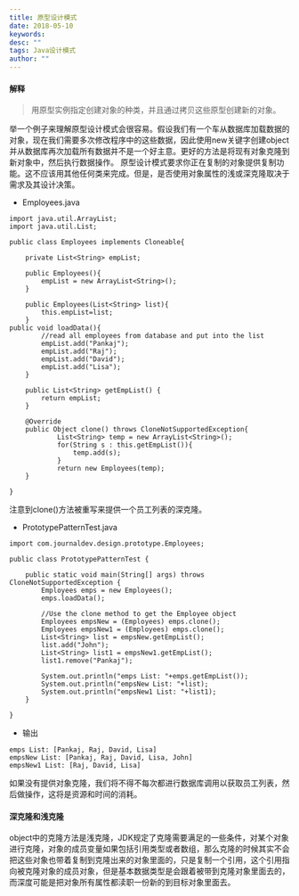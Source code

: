 ```yaml
---
title: 原型设计模式
date: 2018-05-10
keywords: 
desc: ""
tags: Java设计模式
author: ""
---
```


#### 解释
> 用原型实例指定创建对象的种类，并且通过拷贝这些原型创建新的对象。

 举一个例子来理解原型设计模式会很容易。假设我们有一个车从数据库加载数据的对象，现在我们需要多次修改程序中的这些数据，因此使用new关键字创建object并从数据库再次加载所有数据并不是一个好主意。更好的方法是将现有对象克隆到新对象中，然后执行数据操作。
 原型设计模式要求你正在复制的对象提供复制功能。这不应该用其他任何类来完成。但是，是否使用对象属性的浅或深克隆取决于需求及其设计决策。

* Employees.java

```
import java.util.ArrayList;
import java.util.List;

public class Employees implements Cloneable{

    private List<String> empList;
    
    public Employees(){
        empList = new ArrayList<String>();
    }
    
    public Employees(List<String> list){
        this.empList=list;
    }
public void loadData(){
        //read all employees from database and put into the list
        empList.add("Pankaj");
        empList.add("Raj");
        empList.add("David");
        empList.add("Lisa");
    }
    
    public List<String> getEmpList() {
        return empList;
    }

    @Override
    public Object clone() throws CloneNotSupportedException{
            List<String> temp = new ArrayList<String>();
            for(String s : this.getEmpList()){
                temp.add(s);
            }
            return new Employees(temp);
    }
    
}
```
 
 注意到clone()方法被重写来提供一个员工列表的深克隆。

* PrototypePatternTest.java

```
import com.journaldev.design.prototype.Employees;

public class PrototypePatternTest {

    public static void main(String[] args) throws CloneNotSupportedException {
        Employees emps = new Employees();
        emps.loadData();
        
        //Use the clone method to get the Employee object
        Employees empsNew = (Employees) emps.clone();
        Employees empsNew1 = (Employees) emps.clone();
        List<String> list = empsNew.getEmpList();
        list.add("John");
        List<String> list1 = empsNew1.getEmpList();
        list1.remove("Pankaj");
        
        System.out.println("emps List: "+emps.getEmpList());
        System.out.println("empsNew List: "+list);
        System.out.println("empsNew1 List: "+list1);
    }

}
```

* 输出

```
emps List: [Pankaj, Raj, David, Lisa]
empsNew List: [Pankaj, Raj, David, Lisa, John]
empsNew1 List: [Raj, David, Lisa]
```

如果没有提供对象克隆，我们将不得不每次都进行数据库调用以获取员工列表，然后做操作，这将是资源和时间的消耗。

#### 深克隆和浅克隆

object中的克隆方法是浅克隆，JDK规定了克隆需要满足的一些条件，对某个对象进行克隆，对象的成员变量如果包括引用类型或者数组，那么克隆的时候其实不会把这些对象也带着复制到克隆出来的对象里面的，只是复制一个引用，这个引用指向被克隆对象的成员对象，但是基本数据类型是会跟着被带到克隆对象里面去的，而深度可能是把对象所有属性都渎职一份新的到目标对象里面去。

